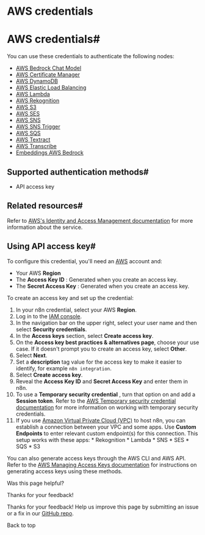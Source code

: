 # AWS credentials

[ ](https://github.com/n8n-io/n8n-docs/edit/main/docs/integrations/builtin/credentials/aws.md "Edit this page")

# AWS credentials#

You can use these credentials to authenticate the following nodes:

  * [AWS Bedrock Chat Model](../../cluster-nodes/sub-nodes/n8n-nodes-langchain.lmchatawsbedrock/)
  * [AWS Certificate Manager](../../app-nodes/n8n-nodes-base.awscertificatemanager/)
  * [AWS DynamoDB](../../app-nodes/n8n-nodes-base.awsdynamodb/)
  * [AWS Elastic Load Balancing](../../app-nodes/n8n-nodes-base.awselb/)
  * [AWS Lambda](../../app-nodes/n8n-nodes-base.awslambda/)
  * [AWS Rekognition](../../app-nodes/n8n-nodes-base.awsrekognition/)
  * [AWS S3](../../app-nodes/n8n-nodes-base.awss3/)
  * [AWS SES](../../app-nodes/n8n-nodes-base.awsses/)
  * [AWS SNS](../../app-nodes/n8n-nodes-base.awssns/)
  * [AWS SNS Trigger](../../trigger-nodes/n8n-nodes-base.awssnstrigger/)
  * [AWS SQS](../../app-nodes/n8n-nodes-base.awssqs/)
  * [AWS Textract](../../app-nodes/n8n-nodes-base.awstextract/)
  * [AWS Transcribe](../../app-nodes/n8n-nodes-base.awstranscribe/)
  * [Embeddings AWS Bedrock](../../cluster-nodes/sub-nodes/n8n-nodes-langchain.embeddingsawsbedrock/)



## Supported authentication methods#

  * API access key



## Related resources#

Refer to [AWS's Identity and Access Management documentation](https://docs.aws.amazon.com/IAM/latest/UserGuide/getting-started.html) for more information about the service.

## Using API access key#

To configure this credential, you'll need an [AWS](https://aws.amazon.com/) account and:

  * Your AWS **Region**
  * The **Access Key ID** : Generated when you create an access key.
  * The **Secret Access Key** : Generated when you create an access key.



To create an access key and set up the credential:

  1. In your n8n credential, select your AWS **Region**.
  2. Log in to the [IAM console](https://console.aws.amazon.com/iam).
  3. In the navigation bar on the upper right, select your user name and then select **Security credentials**.
  4. In the **Access keys** section, select **Create access key**.
  5. On the **Access key best practices & alternatives page**, choose your use case. If it doesn't prompt you to create an access key, select **Other**.
  6. Select **Next**.
  7. Set a **description** tag value for the access key to make it easier to identify, for example `n8n integration`.
  8. Select **Create access key**.
  9. Reveal the **Access Key ID** and **Secret Access Key** and enter them in n8n.
  10. To use a **Temporary security credential** , turn that option on and add a **Session token**. Refer to the [AWS Temporary security credential documentation](https://docs.aws.amazon.com/IAM/latest/UserGuide/id_credentials_temp.html) for more information on working with temporary security credentials.
  11. If you use [Amazon Virtual Private Cloud (VPC)](https://aws.amazon.com/vpc/) to host n8n, you can establish a connection between your VPC and some apps. Use **Custom Endpoints** to enter relevant custom endpoint(s) for this connection. This setup works with these apps:
     * Rekognition
     * Lambda
     * SNS
     * SES
     * SQS
     * S3



You can also generate access keys through the AWS CLI and AWS API. Refer to the [AWS Managing Access Keys documentation](https://docs.aws.amazon.com/IAM/latest/UserGuide/id_credentials_access-keys.html) for instructions on generating access keys using these methods.

Was this page helpful? 

Thanks for your feedback! 

Thanks for your feedback! Help us improve this page by submitting an issue or a fix in our [GitHub repo](https://github.com/n8n-io/n8n-docs). 

Back to top 
